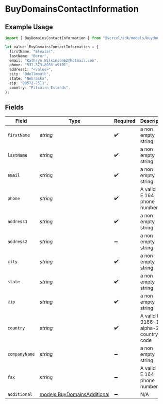 # BuyDomainsContactInformation

## Example Usage

```typescript
import { BuyDomainsContactInformation } from "@vercel/sdk/models/buydomainsop.js";

let value: BuyDomainsContactInformation = {
  firstName: "Eleazar",
  lastName: "Borer",
  email: "Kathryn.Wilkinson62@hotmail.com",
  phone: "532.373.8983 x9101",
  address1: "<value>",
  city: "Odellmouth",
  state: "Nebraska",
  zip: "09572-2511",
  country: "Pitcairn Islands",
};
```

## Fields

| Field                                                            | Type                                                             | Required                                                         | Description                                                      |
| ---------------------------------------------------------------- | ---------------------------------------------------------------- | ---------------------------------------------------------------- | ---------------------------------------------------------------- |
| `firstName`                                                      | *string*                                                         | :heavy_check_mark:                                               | a non empty string                                               |
| `lastName`                                                       | *string*                                                         | :heavy_check_mark:                                               | a non empty string                                               |
| `email`                                                          | *string*                                                         | :heavy_check_mark:                                               | a non empty string                                               |
| `phone`                                                          | *string*                                                         | :heavy_check_mark:                                               | A valid E.164 phone number                                       |
| `address1`                                                       | *string*                                                         | :heavy_check_mark:                                               | a non empty string                                               |
| `address2`                                                       | *string*                                                         | :heavy_minus_sign:                                               | a non empty string                                               |
| `city`                                                           | *string*                                                         | :heavy_check_mark:                                               | a non empty string                                               |
| `state`                                                          | *string*                                                         | :heavy_check_mark:                                               | a non empty string                                               |
| `zip`                                                            | *string*                                                         | :heavy_check_mark:                                               | a non empty string                                               |
| `country`                                                        | *string*                                                         | :heavy_check_mark:                                               | A valid ISO 3166-1 alpha-2 country code                          |
| `companyName`                                                    | *string*                                                         | :heavy_minus_sign:                                               | a non empty string                                               |
| `fax`                                                            | *string*                                                         | :heavy_minus_sign:                                               | A valid E.164 phone number                                       |
| `additional`                                                     | [models.BuyDomainsAdditional](../models/buydomainsadditional.md) | :heavy_minus_sign:                                               | N/A                                                              |